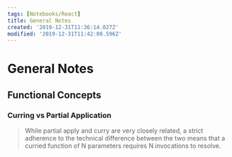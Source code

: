 ```yaml
---
tags: [Notebooks/React]
title: General Notes
created: '2019-12-31T11:36:14.027Z'
modified: '2019-12-31T11:42:08.596Z'
---
```


# General Notes

## Functional Concepts

### Curring vs Partial Application

> While partial apply and curry are very closely related, a strict adherence to the technical difference between the two means that a curried function of N parameters requires N invocations to resolve.
